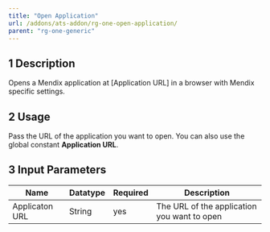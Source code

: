 ```yaml
---
title: "Open Application"
url: /addons/ats-addon/rg-one-open-application/
parent: "rg-one-generic"
---
```


## 1 Description

Opens a Mendix application at [Application URL] in a browser with
Mendix specific settings.

## 2 Usage

Pass the URL of the application you want to open. You can also use the global constant **Application URL**.

## 3 Input Parameters

Name | Datatype | Required | Description
--- | --- | --- | ---
Applicaton URL | String | yes | The URL of the application you want to open
